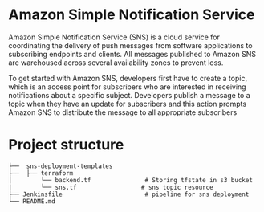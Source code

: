 # Amazon Simple Notification Service

Amazon Simple Notification Service (SNS) is a cloud service for coordinating the delivery of push messages from software applications to subscribing endpoints and clients.
All messages published to Amazon SNS are warehoused across several availability zones to prevent loss.

To get started with Amazon SNS, developers first have to create a topic, which is an access point for subscribers who are interested in receiving notifications about a specific subject.
Developers publish a message to a topic when they have an update for subscribers and this action prompts Amazon SNS to distribute the message to all appropriate subscribers

# Project structure

    ├──  sns-deployment-templates                
    ├──  ├── terraform
    |        └── backend.tf               # Storing tfstate in s3 bucket
    |        └── sns.tf                  # sns topic resource
    ├── Jenkinsfile                       # pipeline for sns deployment
    └── README.md
            
